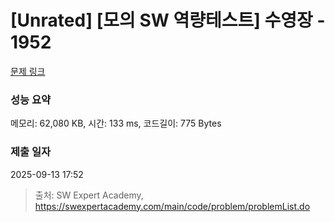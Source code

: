 # [Unrated] [모의 SW 역량테스트] 수영장 - 1952 

[문제 링크](https://swexpertacademy.com/main/code/problem/problemDetail.do?contestProbId=AV5PpFQaAQMDFAUq) 

### 성능 요약

메모리: 62,080 KB, 시간: 133 ms, 코드길이: 775 Bytes

### 제출 일자

2025-09-13 17:52



> 출처: SW Expert Academy, https://swexpertacademy.com/main/code/problem/problemList.do